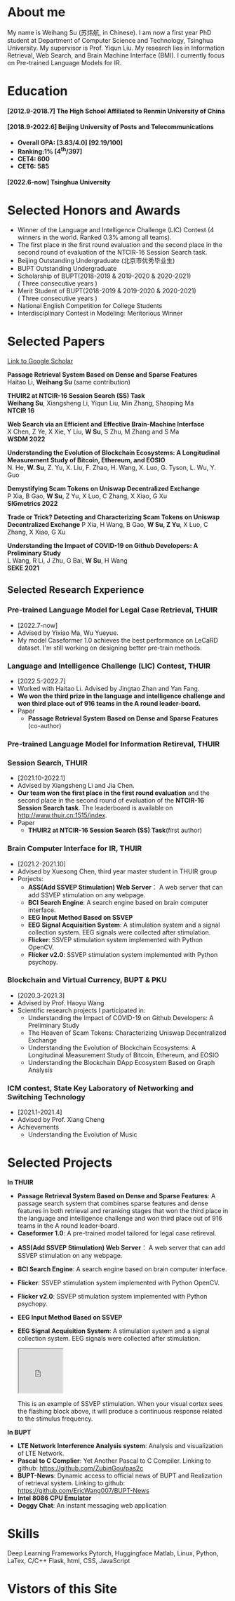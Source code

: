 # About me

My name is Weihang Su (苏炜航, in Chinese). I am now a first year PhD student at Department of Computer Science and Technology, Tsinghua University. My supervisor is Prof. Yiqun Liu.
My research lies in Information Retrieval, Web Search, and Brain Machine Interface (BMI). I currently focus on Pre-trained Language Models for IR.


# Education
#### [2012.9-2018.7]   The High School Affiliated to Renmin University of China
#### [2018.9-2022.6]   Beijing University of Posts and Telecommunications
- **Overall GPA:  [3.83/4.0]      [92.19/100]**
- **Ranking:1%    [4<sup>th</sup>/397]**
- **CET4: 600**
- **CET6: 585**<br/>

#### [2022.6-now]      Tsinghua University

# Selected Honors and Awards
- Winner of the Language and Intelligence Challenge (LIC) Contest (4 winners in the world. Ranked 0.3% among all teams). 
- The first place in the first round evaluation and the second place in the second round of evaluation of the NTCIR-16 Session Search task.
- Beijing Outstanding Undergraduate (北京市优秀毕业生)
- BUPT Outstanding Undergraduate 
- Scholarship of BUPT(2018-2019 & 2019-2020 & 2020-2021)<br/>
  ( Three consecutive years )
- Merit Student of BUPT(2018-2019 & 2019-2020 & 2020-2021)<br/>
  ( Three consecutive years )
- National English Competition for College Students
- Interdisciplinary Contest in Modeling: Meritorious Winner



# Selected Papers
[Link to Google Scholar](https://scholar.google.com.hk/citations?hl=zh-CN&user=xEJc8cgAAAAJ)<br/>
<!-- **Wikiformer: Pre-training with Structured Information of Wikipedia for Zero-shot Retrieval**<br/>
**Weihang Su**, Qingyao Ai, Xiangsheng Li, Jia Chen, Yiqun Liu, Min Zhang, Shaoping Ma<br/> -->

**Passage Retrieval System Based on Dense and Sparse Features**<br/>
Haitao Li, **Weihang Su** (same contribution)<br/>

**THUIR2 at NTCIR-16 Session Search (SS) Task**<br/>
**Weihang Su**, Xiangsheng Li, Yiqun Liu, Min Zhang, Shaoping Ma<br/>
**NTCIR 16**

**Web Search via an Efficient and Effective Brain-Machine Interface**<br/>
X Chen, Z Ye, X Xie, Y Liu, **W Su**, S Zhu, M Zhang and S Ma<br/>
**WSDM 2022**	

**Understanding the Evolution of Blockchain Ecosystems: A Longitudinal Measurement Study of Bitcoin, Ethereum, and EOSIO**<br/>
N. He, **W. Su**, Z. Yu, X. Liu, F. Zhao, H. Wang, X. Luo, G. Tyson, L. Wu, Y. Guo<br/>

**Demystifying Scam Tokens on Uniswap Decentralized Exchange**<br/>
P Xia, B Gao, **W Su**, Z Yu, X Luo, C Zhang, X Xiao, G Xu<br/>
**SIGmetrics 2022**

**Trade or Trick? Detecting and Characterizing Scam Tokens on Uniswap Decentralized Exchange**
P Xia, H Wang, B Gao, **W Su, Z Yu**, X Luo, C Zhang, X Xiao, G Xu

**Understanding the Impact of COVID-19 on Github Developers: A Preliminary Study**<br/>
L Wang, R Li, J Zhu, G Bai, **W Su**, H Wang<br/>
**SEKE 2021**

## Selected Research Experience

### Pre-trained Language Model for Legal Case Retrieval, THUIR
- [2022.7-now] 
- Advised by Yixiao Ma, Wu Yueyue.
- My model Caseformer 1.0 achieves the best performance on LeCaRD dataset. I'm still working on designing better pre-train methods.

### Language and Intelligence Challenge (LIC) Contest, THUIR
- [2022.5-2022.7]
- Worked with Haitao Li. Advised by Jingtao Zhan and Yan Fang.
- **We won the third prize in the language and intelligence challenge and won third place out of 916 teams in the A round leader-board.**
- Paper
    -  **Passage Retrieval System Based on Dense and Sparse Features** (co-author)


### Pre-trained Language Model for Information Retireval, THUIR
<!-- - [2022.1-2022.5]
- Advised by Xiangsheng Li and Jia Chen.
- Paper
    - **Wikiformer: Pre-training with Structured Information of Wikipedia for Zero-shot Retrieval** (first author) -->

### Session Search, THUIR
- [2021.10-2022.1]
- Advised by Xiangsheng Li and Jia Chen.
- **Our team won the first place in the first round evaluation** and the second place in the second round of evaluation of the **NTCIR-16 Session Search task**. The leaderboard is available on http://www.thuir.cn:1515/index.
- Paper
    - **THUIR2 at NTCIR-16 Session Search (SS) Task**(first author)

### Brain Computer Interface for IR, THUIR
- [2021.2-2021.10] 
- Advised by Xuesong Chen, third year master student in THUIR group
- Porjects:
    - **ASS(Add SSVEP Stimulation) Web Server**： A web server that can add SSVEP stimulation on any webpage.
    - **BCI Search Engine**: A search engine based on brain computer interface.
    - **EEG Input Method Based on SSVEP**
    - **EEG Signal Acquisition System**: A stimulation system and a signal collection system. EEG signals were collected after stimulation. 
    - **Flicker**: SSVEP stimulation system implemented with Python OpenCV.
    - **Flicker v2.0**: SSVEP stimulation system implemented with Python psychopy.


### Blockchain and Virtual Currency, BUPT & PKU
- [2020.3-2021.3]
- Advised by Prof. Haoyu Wang
- Scientific research projects I participated in: 
    - Understanding the Impact of COVID-19 on Github Developers: A Preliminary Study
    - The Heaven of Scam Tokens: Characterizing Uniswap Decentralized Exchange
    - Understanding the Evolution of Blockchain Ecosystems: A Longitudinal Measurement Study of Bitcoin, Ethereum, and EOSIO
    - Understanding the Blockchain DApp Ecosystem Based on Graph Analysis


### ICM contest, State Key Laboratory of Networking and Switching Technology
- [2021.1-2021.4]
- Advised by Prof. Xiang Cheng
- Achievements
    - Understanding the Evolution of Music



# Selected Projects
**In THUIR**
- **Passage Retrieval System Based on Dense and Sparse Features**: A passage search system that combines sparse features and dense features in both retrieval and reranking stages that won the third place in the language and intelligence challenge and won third place out of 916 teams in the A round leader-board.
- **Caseformer 1.0**: A pre-trained model tailored for legal case retireval.
<!-- - **Wikiformer: Pre-training with Structured Information of Wikipedia for Zero-shot Retrieval**: A pre-trained model tailored for Information Retrieval based on the structured information of Wikipedia.My model achieveds SOTA performance on multiple IR benchmarks in both zero-shot and few-shot settings. -->
- **ASS(Add SSVEP Stimulation) Web Server**： A web server that can add SSVEP stimulation on any webpage.
- **BCI Search Engine**: A search engine based on brain computer interface.
- **Flicker**: SSVEP stimulation system implemented with Python OpenCV.
- **Flicker v2.0**: SSVEP stimulation system implemented with Python psychopy.
- **EEG Input Method Based on SSVEP**
- **EEG Signal Acquisition System**: A stimulation system and a signal collection system. EEG signals were collected after stimulation.

   <div style="">
   <iframe height="100" width="100" scrolling="no" src="https://omids.github.io/quickssvep/?setup=%257B%2522ver%2522%253A1%252C%2522boxes%2522%253A%255B%257B%2522f%2522%253A%252210%2522%252C%2522text%2522%253A%2522%2522%257D%255D%252C%2522boxOpts%2522%253A%257B%2522showInfo%2522%253Afalse%252C%2522showEdit%2522%253Afalse%252C%2522flickerText%2522%253Afalse%252C%2522fBackLoop%2522%253Afalse%252C%2522infos%2522%253A%257B%2522curF%2522%253Atrue%252C%2522avgF%2522%253Atrue%252C%2522rangeF%2522%253Afalse%252C%2522curPer%2522%253Afalse%252C%2522curDuty%2522%253Afalse%257D%257D%252C%2522options%2522%253A%257B%2522cols%2522%253A1%252C%2522fontS%2522%253A1%252C%2522fontB%2522%253Atrue%252C%2522duration%2522%253Anull%257D%257D">
   </iframe>
   <p>This is an example of SSVEP stimulation. When your visual cortex sees the flashing block above, it will produce a continuous response related to the stimulus frequency.</p>
   </div>


**In BUPT**
- **LTE Network Interference Analysis system**: Analysis and visualization of LTE Network.
- **Pascal to C Complier**: Yet Another Pascal to C Compiler. Linking to github: https://github.com/ZubinGou/pas2c
- **BUPT-News**: Dynamic access to official news of BUPT and Realization of retrieval system. Linking to github: https://github.com/EricWang007/BUPT-News
- **Intel 8086 CPU Emulator**
- **Doggy Chat**: An instant messaging web application





# Skills
Deep Learning Frameworks
Pytorch, Huggingface
Matlab, Linux, Python, LaTex, C/C++
Flask, html, CSS, JavaScript
 
# Vistors of this Site
<script type="text/javascript" id="clustrmaps" src="//clustrmaps.com/map_v2.js?d=GSlcQ6thoCo-X_uF8cQHnLjSZ5jzHTVAmn7ERchT880&cl=ffffff&w=a"></script>
